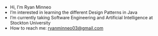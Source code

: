 -  Hi, I’m Ryan Minneo
-  I’m interested in learning the different Design Patterns in Java
-  I’m currently taking Software Engineering and Artificial Intelligence at Stockton University
-  How to reach me: ryanminneo03@gmail.com

<!---
Minneo03/Minneo03 is a ✨ special ✨ repository because its `README.md` (this file) appears on your GitHub profile.
You can click the Preview link to take a look at your changes.
--->
